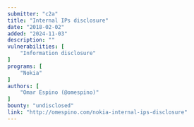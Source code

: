 ```yaml
---
submitter: "c2a"
title: "Internal IPs disclosure"
date: "2018-02-02"
added: "2024-11-03"
description: ""
vulnerabilities: [
    "Information disclosure"
]
programs: [
    "Nokia"
]
authors: [
    "Omar Espino (@omespino)"
]
bounty: "undisclosed"
link: "http://omespino.com/nokia-internal-ips-disclosure"
---
```




